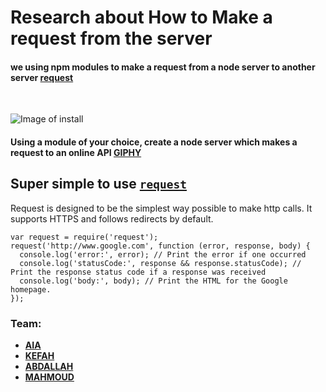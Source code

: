 # Research about **How to** Make a request from the server

#### we using npm modules to make a request from a node server to another server [request](https://www.npmjs.com/package/request)<br>
<br>

![Image of install](https://nodei.co/npm/request.png)

#### Using a module of your choice, create a node server which makes a request to an online API [GIPHY](https://developers.giphy.com/docs/)



## Super simple to use [`request`](https://www.npmjs.com/package/request)
Request is designed to be the simplest way possible to make http calls. It supports HTTPS and follows redirects by default.

```
var request = require('request');
request('http://www.google.com', function (error, response, body) {
  console.log('error:', error); // Print the error if one occurred
  console.log('statusCode:', response && response.statusCode); // Print the response status code if a response was received
  console.log('body:', body); // Print the HTML for the Google homepage.
});
```
### Team:

* [**AIA**](https://github.com/EngAyoosh)
* [**KEFAH**](https://github.com/kefelhelou)
* [**ABDALLAH**](https://github.com/abdhalees)
* [**MAHMOUD**](https://github.com/mrm7moud)
